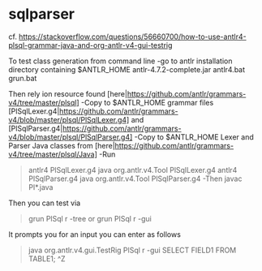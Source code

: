 # sqlparser

cf. https://stackoverflow.com/questions/56660700/how-to-use-antlr4-plsql-grammar-java-and-org-antlr-v4-gui-testrig

To test class generation from command line
-go to antlr installation directory containing $ANTLR_HOME
antlr-4.7.2-complete.jar
antlr4.bat
grun.bat

Then rely ion resource found [here|https://github.com/antlr/grammars-v4/tree/master/plsql]
-Copy to $ANTLR_HOME grammar files [PlSqlLexer.g4|https://github.com/antlr/grammars-v4/blob/master/plsql/PlSqlLexer.g4] and [PlSqlParser.g4|https://github.com/antlr/grammars-v4/blob/master/plsql/PlSqlParser.g4]
-Copy to $ANTLR_HOME Lexer and Parser Java classes from [here|https://github.com/antlr/grammars-v4/tree/master/plsql/Java]
-Run
>antlr4 PlSqlLexer.g4
>java org.antlr.v4.Tool PlSqlLexer.g4
>antlr4 PlSqlParser.g4
>java org.antlr.v4.Tool PlSqlParser.g4
-Then 
> javac Pl*.java

Then you can test via
>grun PlSql r -tree
or
>grun PlSql r -gui

It prompts you for an input you can enter as follows
>java org.antlr.v4.gui.TestRig PlSql r -gui
SELECT FIELD1 FROM TABLE1;
^Z